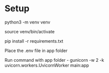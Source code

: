 # Setup
python3 -m venv venv

source venv/bin/activate

pip install -r requirements.txt

Place the .env file in app folder

Run command with app folder - gunicorn -w 2 -k uvicorn.workers.UvicornWorker main:app
